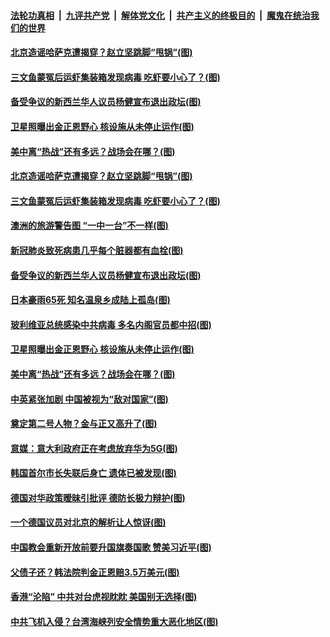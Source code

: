 ####  [法轮功真相](../../../../basic/blob/master/README.md?t=07111002) &nbsp;|&nbsp; [九评共产党](../../../../9ping.md/blob/master/README.md?t=07111002) &nbsp;|&nbsp; [解体党文化](../../../../jtdwh.md/blob/master/README.md?t=07111002)  &nbsp;|&nbsp; [共产主义的终极目的](../../../../gczydzjmd.md/blob/master/README.md?t=07111002) &nbsp;|&nbsp; [魔鬼在统治我们的世界](../../../../mgztzwmdsj.md/blob/master/README.md?t=07111002) 

#### [北京造谣哈萨克遭揭穿？赵立坚跳脚“甩锅”(图)](../pages/p9/939286.md?t=07111002) 

#### [三文鱼蒙冤后运虾集装箱发现病毒 吃虾要小心了？(图)](../pages/p9/939336.md?t=07111002) 

#### [备受争议的新西兰华人议员杨健宣布退出政坛(图)](../pages/p9/939271.md?t=07111002) 


#### [卫星照曝出金正恩野心 核设施从未停止运作(图)](../pages/p9/939154.md?t=07111002) 

#### [美中离“热战”还有多远？战场会在哪？(图)](../pages/p9/939226.md?t=07111002) 

#### [北京造谣哈萨克遭揭穿？赵立坚跳脚“甩锅”(图)](../pages/p9/939286.md?t=07111002) 

#### [三文鱼蒙冤后运虾集装箱发现病毒 吃虾要小心了？(图)](../pages/p9/939336.md?t=07111002) 

#### [澳洲的旅游警告图 “一中一台”不一样(图)](../pages/p9/939291.md?t=07111002) 

#### [新冠肺炎致死病患几乎每个脏器都有血栓(图)](../pages/p9/939331.md?t=07111002) 

#### [备受争议的新西兰华人议员杨健宣布退出政坛(图)](../pages/p9/939271.md?t=07111002) 

#### [日本豪雨65死 知名温泉乡成陆上孤岛(图)](../pages/p9/939260.md?t=07111002) 

#### [玻利维亚总统感染中共病毒 多名内阁官员都中招(图)](../pages/p9/939229.md?t=07111002) 


#### [卫星照曝出金正恩野心 核设施从未停止运作(图)](../pages/p9/939154.md?t=07111002) 

#### [美中离“热战”还有多远？战场会在哪？(图)](../pages/p9/939226.md?t=07111002) 

#### [中英紧张加剧 中国被视为“敌对国家”(图)](../pages/p9/939224.md?t=07111002) 

#### [奠定第二号人物？金与正又高升了(图)](../pages/p9/939161.md?t=07111002) 

#### [意媒：意大利政府正在考虑放弃华为5G(图)](../pages/p9/939159.md?t=07111002) 

#### [韩国首尔市长失联后身亡 遗体已被发现(图)](../pages/p9/939157.md?t=07111002) 

#### [德国对华政策暧昧引批评 德防长极力辩护(图)](../pages/p9/939156.md?t=07111002) 

#### [一个德国议员对北京的解析让人惊讶(图)](../pages/p9/939075.md?t=07111002) 

#### [中国教会重新开放前要升国旗奏国歌 赞美习近平(图)](../pages/p9/939106.md?t=07111002) 

#### [父债子还？韩法院判金正恩赔3.5万美元(图)](../pages/p9/939064.md?t=07111002) 

#### [香港“沦陷” 中共对台虎视眈眈 美国别无选择(图)](../pages/p9/939008.md?t=07111002) 

#### [中共飞机入侵？台湾海峡列安全情势重大恶化地区(图)](../pages/p9/939057.md?t=07111002) 

